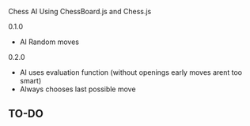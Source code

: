 Chess AI 
Using ChessBoard.js and Chess.js

0.1.0
- AI Random moves

0.2.0
- AI uses evaluation function (without openings early moves arent too smart)
- Always chooses last possible move

TO-DO
- 